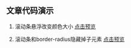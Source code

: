## 文章代码演示

1. 滚动条悬浮改变颜色大小
[点击预览](http://htmlpreview.github.io/?https://github.com/DeathKL/Demo/blob/master/scroll.html) 

2. 滚动条和border-radius隐藏掉子元素
[点击预览](http://htmlpreview.github.io/?https://github.com/DeathKL/Demo/blob/master/overflow.html) 
